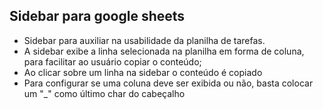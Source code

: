 ## Sidebar para google sheets

- Sidebar para auxiliar na usabilidade da planilha de tarefas.
- A sidebar exibe a linha selecionada na planilha em forma de coluna, para facilitar ao usuário copiar o conteúdo;
- Ao clicar sobre um linha na sidebar o conteúdo é copiado
- Para configurar se uma coluna deve ser exibida ou não, basta colocar um "_" como último char do cabeçalho